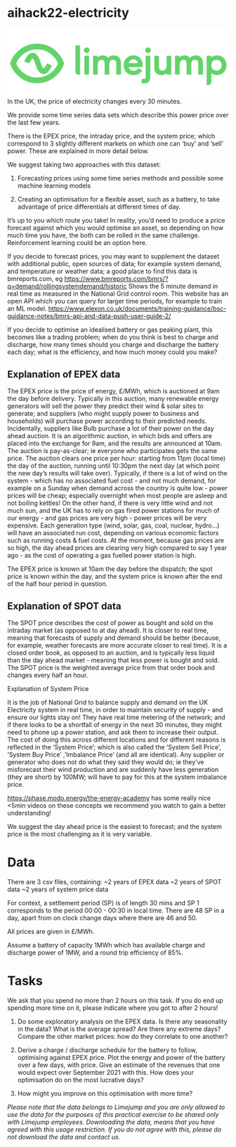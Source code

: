 # aihack22-electricity

![alt](limejump-logo.png)
In the UK, the price of electricity changes every 30 minutes.

We provide some time series data sets which describe this power price over the last few years. 

There is the EPEX price, the intraday price, and the system price; which correspond to 3 slightly different markets on which one can ‘buy’ and ‘sell’ power. These are explained in more detail below.

We suggest taking two approaches with this dataset:
1)	Forecasting prices using some time series methods and possible some machine learning models

2)	Creating an optimisation for a flexible asset, such as a battery, to take advantage of price differentials at different times of day.

It’s up to you which route you take! In reality, you’d need to produce a price forecast against which you would optimise an asset, so depending on how much time you have, the both can be rolled in the same challenge. Reinforcement learning could be an option here.  

If you decide to forecast prices, you may want to supplement the dataset with additional public, open sources of data; for example system demand, and temperature or weather data; a good place to find this data is bmreports.com, eg 
https://www.bmreports.com/bmrs/?q=demand/rollingsystemdemand/historic
Shows the 5 minute demand in real time as measured in the National Grid control room. 
This website has an open API which you can query for larger time periods, for example to train an ML model.
https://www.elexon.co.uk/documents/training-guidance/bsc-guidance-notes/bmrs-api-and-data-push-user-guide-2/

If you decide to optimise an idealised battery or gas peaking plant, this becomes like a trading problem; when do you think is best to charge and discharge, how many times should you charge and discharge the battery each day; what is the efficiency, and how much money could you make?

## Explanation of EPEX data
The EPEX price is the price of energy, £/MWh, which is auctioned at 9am the day before delivery. Typically in this auction, many renewable energy generators will sell the power they predict their wind & solar sites to generate; and suppliers (who might supply power to business and households) will purchase power according to their predicted needs. Incidentally, suppliers like Bulb purchase a lot of their power on the day ahead auction. It is an algorithmic auction, in which bids and offers are placed into the exchange for 9am, and the results are announced at 10am. The auction is pay-as-clear; ie everyone who participates gets the same price. The auction clears one price per hour: starting from 11pm (local time) the day of the auction, running until 10:30pm the next day (at which point the new day’s results will take over). 
Typically, if there is a lot of wind on the system - which has no associated fuel cost - and not much demand, for example on a Sunday when demand across the country is quite low - power prices will be cheap; especially overnight when most people are asleep and not boiling kettles! On the other hand, if there is very little wind and not much sun, and the UK has to rely on gas fired power stations for much of our energy - and gas prices are very high - power prices will be very expensive.
Each generation type (wind, solar, gas, coal, nuclear, hydro…) will have an associated run cost, depending on various economic factors such as running costs & fuel costs. At the moment, because gas prices are so high, the day ahead prices are clearing very high compared to say 1 year ago - as the cost of operating a gas fuelled power station is high.

The EPEX price is known at 10am the day before the dispatch; the spot price is known within the day, and the system price is known after the end of the half hour period in question.

## Explanation of SPOT data

The SPOT price describes the cost of power as bought and sold on the intraday market (as opposed to at day ahead). It is closer to real time, meaning that forecasts of supply and demand should be better (because, for example, weather forecasts are more accurate closer to real time). It is a closed order book, as opposed to an auction, and is typically less liquid than the day ahead market - meaning that less power is bought and sold. The SPOT price is the weighted average price from that order book and changes every half an hour. 

Explanation of System Price

It is the job of National Grid to balance supply and demand on the UK Electricity system in real time, in order to maintain security of supply - and ensure our lights stay on! They have real time metering of the network; and if there looks to be a shortfall of energy in the next 30 minutes, they might need to phone up a power station, and ask them to increase their output. The cost of doing this across different locations and for different reasons is reflected in the ‘System Price’; which is also called the ‘System Sell Price’, ’System Buy Price’ ,’Imbalance Price’ (and all are identical). Any supplier or generator who does not do what they said they would do; ie they’ve misforecast their wind production and are suddenly have less generation (they are short) by 100MW; will have to pay for this at the system imbalance price. 
 
https://phase.modo.energy/the-energy-academy has some really nice <5min videos on these concepts we recommend you watch to gain a better understanding!

We suggest the day ahead price is the easiest to forecast; and the system price is the most challenging as it is very variable.


# Data

There are 3 csv files, containing:
~2 years of EPEX data
~2 years of SPOT data 
~2 years of system price data 

For context, a settlement period (SP) is of length 30 mins and SP 1 corresponds to the period 00:00 - 00:30 in local time. There are 48 SP in a day, apart from on clock change days where there are 46 and 50.

All prices are given in £/MWh.

Assume a battery of capacity 1MWh which has available charge and discharge power of 1MW, and a round trip efficiency of 85%.

# Tasks

We ask that you spend no more than 2 hours on this task. 
If you do end up spending more time on it, please indicate where you got to after 2 hours!

1.	Do some exploratory analysis on the EPEX data. Is there any seasonality in the data? What is the average spread? Are there any extreme days? Compare the other market prices: how do they correlate to one another?

2.	Derive a charge / discharge schedule for the battery to follow, optimising against EPEX price. Plot the energy and power of the battery over a few days, with price. Give an estimate of the revenues that one would expect over September 2021 with this. How does your optimisation do on the most lucrative days?

3.	How might you improve on this optimisation with more time?


*Please note that the data belongs to Limejump and you are only allowed to use the data for the purposes of this practical exercise to be shared only with Limejump employees. Downloading the data, means that you have agreed with this usage restriction. If you do not agree with this, please do not download the data and contact us.*